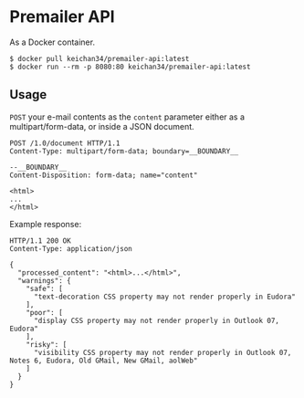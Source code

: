 # Premailer API

As a Docker container.

```
$ docker pull keichan34/premailer-api:latest
$ docker run --rm -p 8080:80 keichan34/premailer-api:latest
```

## Usage

`POST` your e-mail contents as the `content` parameter either as a multipart/form-data,
or inside a JSON document.

```
POST /1.0/document HTTP/1.1
Content-Type: multipart/form-data; boundary=__BOUNDARY__

--__BOUNDARY__
Content-Disposition: form-data; name="content"

<html>
...
</html>
```

Example response:

```
HTTP/1.1 200 OK
Content-Type: application/json

{
  "processed_content": "<html>...</html>",
  "warnings": {
    "safe": [
      "text-decoration CSS property may not render properly in Eudora"
    ],
    "poor": [
      "display CSS property may not render properly in Outlook 07, Eudora"
    ],
    "risky": [
      "visibility CSS property may not render properly in Outlook 07, Notes 6, Eudora, Old GMail, New GMail, aolWeb"
    ]
  }
}
```
